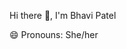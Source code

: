  Hi there 👋, I'm Bhavi Patel

 😄 Pronouns: She/her

<!--
**BhaviPatel4826/BhaviPatel4826** is a ✨ _special_ ✨ repository because its `README.md` (this file) appears on your GitHub profile.

I am a recent computer science graduate with a strong passion for software development 
and a desire to contribute to innovative projects. During my studies, I gained a solid 
foundation in computer science principles, programming languages, and software development 
methodologies. I am eager to apply my knowledge and skills in a professional setting where 
I can grow as a software engineer and make meaningful contributions to cutting-edge technologies.

Skills:
Languages: JavaScript, Python, C++, GoLang, Lisp
Web Technologies: HTML, CSS, React, Node.js
Databases: MySQL, MongoDB
Tools: Git, VS Code
Education
Bachelor of Science in Computer Science, University of California Davis

Contact:
Email: bhvpatel@ucdavis.edu
LinkedIn: https://www.linkedin.com/in/bhavipatel4826/

